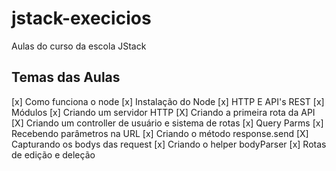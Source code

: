 # jstack-execicios
Aulas do curso da escola JStack

## Temas das Aulas
[x] Como funciona o node
[x] Instalação do Node
[x] HTTP E API's REST
[x] Módulos
[x] Criando um servidor HTTP
[X] Criando a primeira rota da API
[X] Criando um controller de usuário e sistema de rotas
[x] Query Parms
[x] Recebendo parâmetros na URL
[x] Criando o método response.send
[X] Capturando os bodys das request
[x] Criando o helper bodyParser
[x] Rotas de edição e deleção
